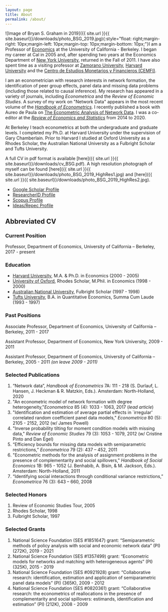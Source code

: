 ```yaml
---
layout: page
title: About
permalink: /about/
---
```

![Image of Bryan S. Graham in 2019]({{ site.url }}{{ site.baseurl}}/downloads/photo_BSG_2019.jpg){:style="float: right;margin-right: 10px;margin-left: 10px;margin-top: 10px;margin-bottom: 10px;"}I am a Professor of [Economics](https://www.econ.berkeley.edu/) at the University of California - Berkeley. I began my career at Cal in 2005 and, after spending two years at the Economics Department of [New York University](http://econ.as.nyu.edu/page/home), returned in the Fall of 2011. I have also spent time as a visiting professor at [Zamorano University](https://www.zamorano.edu/), [Harvard University](https://economics.harvard.edu/) and the [Centro de Estudios Monetarios y Financieros (CEMFI)](https://www.cemfi.es/).

I am an econometrician with research interests in network formation, the identification of peer group effects, panel data and missing data problems (including those related to causal inference). My research has appeared in a variety of journals, including _Econometrica_ and the _Review of Economic Studies_.  A survey of my work on "Network Data" appears in the most recent volume of the [_Handbook of Econometrics_](https://www.sciencedirect.com/handbook/handbook-of-econometrics/vol/7/part/PA). I recently published a book with Aureo de Paula on [The Econometric Analysis of Network Data](https://smile.amazon.com/Econometric-Analysis-Network-Data/dp/0128117710/ref=sr_1_1?dchild=1&keywords=The+Econometric+Analysis+of+Network+Data&qid=1594332006&sr=8-1). I was a co-editor at the [_Review of Economics and Statistics_](http://www.mitpressjournals.org/loi/rest) from 2014 to 2020.

At Berkeley I teach econometrics at both the undergraduate and graduate levels. I completed my Ph.D. at Harvard University under the supervision of Gary Chamberlain. Prior to Harvard I studied at Oxford University as a Rhodes Scholar, the Australian National University as a Fulbright Scholar and Tufts University.

A full CV in pdf format is available [here]({{ site.url }}{{ site.baseurl}}/downloads/cv_BSG.pdf). A high resolution photograph of myself can be found [here]({{ site.url }}{{ site.baseurl}}/downloads/photo_BSG_2019_HighRes1.jpg) and [here]({{ site.url }}{{ site.baseurl}}/downloads/photo_BSG_2019_HighRes2.jpg).

* [Google Scholar Profile](https://scholar.google.com/citations?user=ff5UvfQAAAAJ&hl=en)
* [ResearcherID Profile](https://publons.com/researcher/2765912/bryan-s-graham/)
* [Scopus Profile](http://www.scopus.com/authid/detail.uri?authorId=8221099400)
* [Ideas/Repec Profile](https://ideas.repec.org/e/pgr95.html)

## Abbreviated CV

### Current Position
Professor, Department of Economics, University of California – Berkeley, 2017 - present

### Education
* [Harvard University](http://economics.harvard.edu/), M.A. & Ph.D. in Economics (2000 - 2005)
* [University of Oxford](http://www.economics.ox.ac.uk/), Rhodes Scholar, M.Phil. in Economics (1998 - 2000)
* [Australian National University](http://www.anu.edu.au/), Fulbright Scholar (1997 - 1998)
* [Tufts University](http://ase.tufts.edu/economics/), B.A. in Quantitative Economics, Summa Cum Laude (1993 - 1997)

### Past Positions
Associate Professor, Department of Economics, University of California – Berkeley, 2011 - 2017

Assistant Professor, Department of Economics, New York University, 2009 - 2011

Assistant Professor, Department of Economics, University of California – Berkeley, 2005 - 2011 _(on leave 2009 - 2011)_

### Selected Publications
1. “Network data”, _Handbook of Econometrics_ 7A: 111 - 218 (S. Durlauf, L. Hansen, J. Heckman & R. Matzkin, Eds.). Amsterdam: North-Holland, 2020
2. "An econometric model of network formation with degree heterogeneity,"_Econometrica_ 85 (4): 1033 - 1063, 2017 (_lead article_)
2. "Identification and estimation of average partial effects in `irregular' correlated random coefficient panel data models," _Econometrica_ 80 (5): 2105 - 2152, 2012 (w/ James Powell)
3. "Inverse probability tilting for moment condition models with missing data," _Review of Economic Studies_ 79 (3): 1053 - 1079, 2012 (w/ Cristine Pinto and Dan Egel) 
4. “Efficiency bounds for missing data models with semiparametric restrictions,” _Econometrica_ 79 (2): 437 – 452, 2011
5. "Econometric methods for the analysis of assignment problems in the presence of complementarity and social spillovers," _Handbook of Social Economics_ 1B: 965 - 1052 (J. Benhabib, A. Bisin, & M. Jackson, Eds.). Amsterdam: North-Holland, 2011
5. “Identifying social interactions through conditional variance restrictions,” _Econometrica_ 76 (3): 643 – 660, 2008

### Selected Honors
1. Review of Economic Studies Tour, 2005
2. Rhodes Scholar, 1998
2. Fulbright Scholar, 1997

### Selected Grants
1. National Science Foundation (SES #1851647) grant: “Semiparametric methods of policy analysis with social and economic network data” (PI) (272K), 2019 - 2021    
1. National Science Foundation (SES #1357499) grant: “Econometric models for networks and matching with heterogeneous agents” (PI) (325K), 2015 - 2019
2. National Science Foundation (SES #0921928) grant: “Collaborative research: identification, estimation and application of semiparametric panel data models” (PI) (365K), 2009 - 2012
3. National Science Foundation (SES #0820361) grant: “Collaborative research: the econometrics of reallocations in the presence of complementarity and social spillovers: estimands, identification and estimation” (PI) (212K), 2008 - 2009
